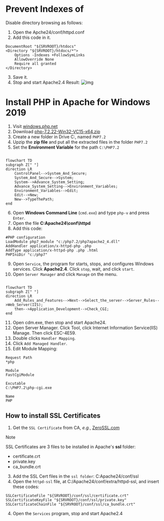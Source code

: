 # Prevent Indexes of 
Disable directory browsing as follows:
1. Open the Apche24/conf/httpd.conf
2. Add this code in it.

```
DocumentRoot "${SRVROOT}/htdocs"
<Directory "${SRVROOT}/htdocs/*">
	Options -Indexes +FollowSymLinks
	AllowOverride None
	Require all granted
</Directory>
```
3. Save it.
4. Stop and start Apache2.4
Result:
![img](/assets/img/01.jpeg)

# Install PHP in Apache for Windows 2019
1. Visit [windows.php.net](https://windows.php.net/)
2. Download [php-7.2.22-Win32-VC15-x64.zip](https://windows.php.net/downloads/releases/archives/php-7.2.22-Win32-VC15-x64.zip)
3. Create a new folder in Drive C:, named `PHP7.2`
4. Upzip the __zip file__ and put all the extracted files in the folder `PHP7.2`
5. Set the __Environment Variable__ for the path `C:\PHP7.2`

```mermaid

flowchart TD
subgraph Z[" "]
direction LR
    ControlPanel-->System_And_Secure;
    System_And_Secure-->System;
    System-->Advance_System_Setting;
    Advance_System_Setting-->Environment_Variables;
    Environment_Variables-->Edit;
    Edit-->New;
    New-->TypeThePath;
end
```
6. Open __Windows Command Line__ (`cmd.exe`) and type `php-v` and press `Enter`.
7. Open the file __C:Apache24\conf\httpd__
8. Add this code:
```
#PHP configuration
LoadModule php7_module "c:/php7.2/php7apache2_4.dll"
AddHandler application/x-httpd-php .php
AddType application/x-httpd-php .php .html
PHPIniDir "c:/php7"
```
9. Open `Service`, the program for starts, stops, and configures Windows services. Click __Apache2.4__. Click `stop`, wait, and click `start`.
10. Open `Server Manager` and click `Manage` on the menu.
```mermaid

flowchart TD
subgraph Z[" "]
direction LR
    Add_Rules_and_Features-->Next-->Select_the_server-->Server_Rules-->Web_Server(IIS);
    then-->Application_Development-->Check_CGI;
end
```
11. Open cdm.exe, then stop and start Apache24.
12. Open Server Manager. Click Tool, click Internet Information Service(IIS) Manage. Then click ESC-4E59.
13. Double clicks `Handler Mapping`.
14. Click `Add Managed Handler`.
15. Edit Module Mapping:
```
Request Path
*php

Module
FastCgiModule

Excutable
C:\PHP7.2\php-cgi.exe

Name
PHP
```

## How to install SSL Certificates
1. Get the `SSL Certificate` from CA, _e.g._, [ZeroSSL.com](https://app.zerossl.com/signup/free)
>[!NOTE]
>SSL Certificates are 3 files to be installed in Apache's __ssl__ folder:
>- certificate.crt
>- private.key
>- ca_bundle.crt

3. Add the SSL Cert files in the `ssl folder`: C:Apache24/conf/ssl
4. Open the `httpd-ssl` file, at C:/Apache24/conf/extra/httpd-ssl, and insert these codes:
```
SSLCertificateFile "${SRVROOT}/conf/ssl/certificate.crt"
SSLCertificateKeyFile "${SRVROOT}/conf/ssl/private.key"
SSLCertificateChainFile "${SRVROOT}/conf/ssl/ca_bundle.crt"
```
4. Open the `Services` program, stop and start Apache2.4
